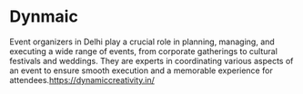 # Dynmaic
Event organizers in Delhi play a crucial role in planning, managing, and executing a wide range of events, from corporate gatherings to cultural festivals and weddings. They are experts in coordinating various aspects of an event to ensure smooth execution and a memorable experience for attendees.https://dynamiccreativity.in/
